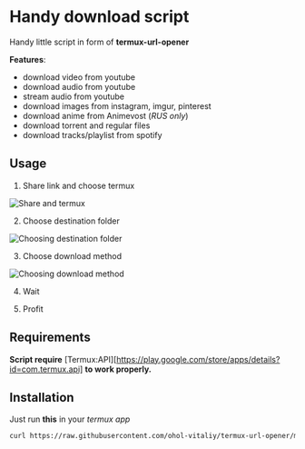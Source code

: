 # Handy download script

Handy little script in form of **termux-url-opener**

**Features**:
- download video from youtube
- download audio from youtube
- stream audio from youtube
- download images from instagram, imgur, pinterest
- download anime from Animevost (_RUS only_)
- download torrent and regular files 
- download tracks/playlist from spotify

## Usage

1. Share link and choose termux

![Share and termux](/../screenshots/Screenshot_20200819-165702.png)

2. Choose destination folder 

![Choosing destination folder](/../screenshots/Screenshot_20200819-165718.png)

3. Choose download method

![Choosing download method](/../screenshots/Screenshot_20200819-165728.png)

4. Wait

5. Profit

## Requirements

**Script require** [Termux:API][https://play.google.com/store/apps/details?id=com.termux.api] **to work properly.**

## Installation 

Just run **this** in your _termux app_

``` bash
curl https://raw.githubusercontent.com/ohol-vitaliy/termux-url-opener/master/setup.sh | bash
```





